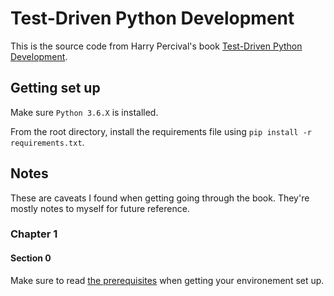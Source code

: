 # Test-Driven Python Development

This is the source code from Harry Percival's book [Test-Driven Python Development](https://www.obeythetestinggoat.com/).

## Getting set up

Make sure `Python 3.6.X` is installed.

From the root directory, install the requirements file using `pip install -r requirements.txt`.

## Notes

These are caveats I found when getting going through the book. They're mostly notes to myself for future reference.

### Chapter 1

#### Section 0

Make sure to read [the prerequisites](https://www.obeythetestinggoat.com/book/pre-requisite-installations.html) when getting your environement set up.
